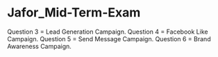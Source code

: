 # Jafor_Mid-Term-Exam
Question 3 = Lead Generation Campaign.
Question 4 = Facebook Like Campaign.
Question 5 = Send Message Campaign.
Question 6 = Brand Awareness Campaign.
